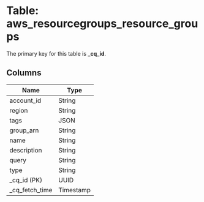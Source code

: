 # Table: aws_resourcegroups_resource_groups


The primary key for this table is **_cq_id**.


## Columns
| Name          | Type          |
| ------------- | ------------- |
|account_id|String|
|region|String|
|tags|JSON|
|group_arn|String|
|name|String|
|description|String|
|query|String|
|type|String|
|_cq_id (PK)|UUID|
|_cq_fetch_time|Timestamp|